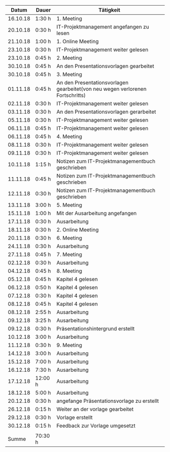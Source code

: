 Datum | Dauer | Tätigkeit
-------- | -------- | --------
16.10.18 | 1:30 h   | 1. Meeting
20.10.18 | 0:30 h   | IT-Projektmanagement angefangen zu lesen
21.10.18 | 1:00 h   | 1. Online Meeting
23.10.18 | 0:30 h   | IT-Projektmanagement weiter gelesen
23.10.18 | 0:45 h   | 2. Meeting
30.10.18 | 0:45 h   | An den Presentationsvorlagen gearbeitet
30.10.18 | 0:45 h   | 3. Meeting
01.11.18 | 0:45 h   | An den Presentationsvorlagen gearbeitet(von neu wegen verlorenen Fortschritts)
02.11.18 | 0:30 h   | IT-Projektmanagement weiter gelesen
03.11.18 | 0:30 h   | An den Presentationsvorlagen gerarbeitet
05.11.18 | 0:30 h   | IT-Projektmanagement weiter gelesen
06.11.18 | 0:45 h   | IT-Projektmanagement weiter gelesen
06.11.18 | 0:45 h   | 4. Meeting
08.11.18 | 0:30 h   | IT-Projektmanagement weiter gelesen
09.11.18 | 0:30 h   | IT-Projektmanagement weiter gelesen
10.11.18 | 1:15 h   | Notizen zum IT-Projektmanagementbuch geschrieben
11.11.18 | 0:45 h   | Notizen zum IT-Projektmanagementbuch geschrieben
12.11.18 | 0:30 h   | Notizen zum IT-Projektmanagementbuch geschrieben
13.11.18 | 3:00 h   | 5. Meeting
15.11.18 | 1:00 h   | Mit der Ausarbeitung angefangen
17.11.18 | 0:30 h   | Ausarbeitung
18.11.18 | 0:30 h   | 2. Online Meeting
20.11.18 | 0:30 h   | 6. Meeting
24.11.18 | 0:30 h   | Ausarbeitung 
27.11.18 | 0:45 h   | 7. Meeting
02.12.18 | 0:30 h   | Ausarbeitung
04.12.18 | 0:45 h   | 8. Meeting
05.12.18 | 0:45 h   | Kapitel 4 gelesen
06.12.18 | 0:50 h   | Kapitel 4 gelesen
07.12.18 | 0:30 h   | Kapitel 4 gelesen
08.12.18 | 0:45 h   | Kapitel 4 gelesen
08.12.18 | 2:55 h   | Ausarbeitung
09.12.18 | 3:25 h   | Ausarbeitung
09.12.18 | 0:30 h   | Präsentationshintergrund erstellt
10.12.18 | 3:00 h   | Ausarbeitung
11.12.18 | 0:30 h   | 9. Meeting
14.12.18 | 3:00 h   | Ausarbeitung
15.12.18 | 7:00 h   | Ausarbeitung
16.12.18 | 7:30 h   | Ausarbeitung
17.12.18 | 12:00 h  | Ausarbeitung
18.12.18 | 5:00 h   | Ausarbeitung
20.12.18 | 0:30 h   | angefange Präsentationsvorlage zu erstellt
26.12.18 | 0:15 h   | Weiter an der vorlage gearbeitet
29.12.18 | 0:30 h   | Vorlage erstellt
30.12.18 | 0:15 h   | Feedback zur Vorlage umgesetzt
   |   |  
Summe | 70:30 h  |
